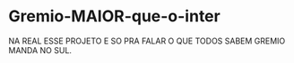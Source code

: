 # Gremio-MAIOR-que-o-inter
NA REAL ESSE PROJETO E SO PRA FALAR O QUE TODOS SABEM GREMIO MANDA NO SUL.
